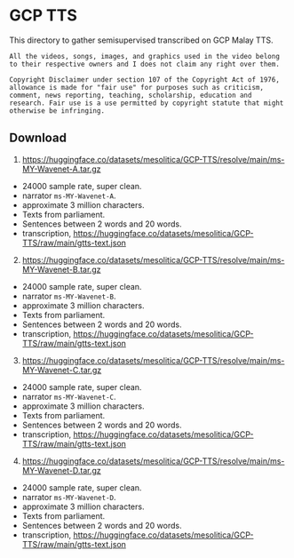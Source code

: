 # GCP TTS

This directory to gather semisupervised transcribed on GCP Malay TTS.

```
All the videos, songs, images, and graphics used in the video belong to their respective owners and I does not claim any right over them.

Copyright Disclaimer under section 107 of the Copyright Act of 1976, allowance is made for "fair use" for purposes such as criticism, comment, news reporting, teaching, scholarship, education and research. Fair use is a use permitted by copyright statute that might otherwise be infringing.
```

## Download

1. https://huggingface.co/datasets/mesolitica/GCP-TTS/resolve/main/ms-MY-Wavenet-A.tar.gz

  - 24000 sample rate, super clean.
  - narrator `ms-MY-Wavenet-A`.
  - approximate 3 million characters.
  - Texts from parliament.
  - Sentences between 2 words and 20 words.
  - transcription, https://huggingface.co/datasets/mesolitica/GCP-TTS/raw/main/gtts-text.json

2. https://huggingface.co/datasets/mesolitica/GCP-TTS/resolve/main/ms-MY-Wavenet-B.tar.gz

  - 24000 sample rate, super clean.
  - narrator `ms-MY-Wavenet-B`.
  - approximate 3 million characters.
  - Texts from parliament.
  - Sentences between 2 words and 20 words.
  - transcription, https://huggingface.co/datasets/mesolitica/GCP-TTS/raw/main/gtts-text.json

3. https://huggingface.co/datasets/mesolitica/GCP-TTS/resolve/main/ms-MY-Wavenet-C.tar.gz

  - 24000 sample rate, super clean.
  - narrator `ms-MY-Wavenet-C`.
  - approximate 3 million characters.
  - Texts from parliament.
  - Sentences between 2 words and 20 words.
  - transcription, https://huggingface.co/datasets/mesolitica/GCP-TTS/raw/main/gtts-text.json

4. https://huggingface.co/datasets/mesolitica/GCP-TTS/resolve/main/ms-MY-Wavenet-D.tar.gz

  - 24000 sample rate, super clean.
  - narrator `ms-MY-Wavenet-D`.
  - approximate 3 million characters.
  - Texts from parliament.
  - Sentences between 2 words and 20 words.
  - transcription, https://huggingface.co/datasets/mesolitica/GCP-TTS/raw/main/gtts-text.json